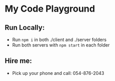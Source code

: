 # My Code Playground

## Run Locally:

- Run ```npm i``` in both ./client and ./server folders
- Run both servers with ```npm start``` in each folder

## Hire me:
- Pick up your phone and call: 054-876-2043

